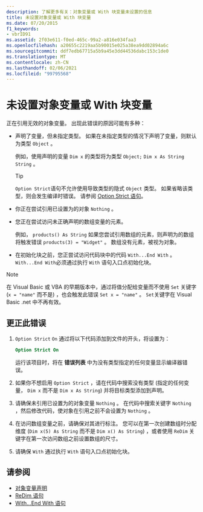 ```yaml
---
description: 了解更多有关：对象变量或 With 块变量未设置的信息
title: 未设置对象变量或 With 块变量
ms.date: 07/20/2015
f1_keywords:
- vbrID91
ms.assetid: 2f03e611-f0ed-465c-99a2-a816e034faa3
ms.openlocfilehash: a20655c2219aa5b90015e025a38ea9dd02894a6c
ms.sourcegitcommit: ddf7edb67715a5b9a45e3dd44536dabc153c1de0
ms.translationtype: MT
ms.contentlocale: zh-CN
ms.lasthandoff: 02/06/2021
ms.locfileid: "99795568"
---
```

# <a name="object-variable-or-with-block-variable-not-set"></a>未设置对象变量或 With 块变量

正在引用无效的对象变量。 出现此错误的原因可能有多种：

- 声明了变量，但未指定类型。 如果在未指定类型的情况下声明了变量，则默认为类型 `Object` 。

    例如，使用声明的变量 `Dim x` 的类型将为类型 `Object;` `Dim x As String` `String` 。

    > [!TIP]
    > `Option Strict`语句不允许使用导致类型的隐式 `Object` 类型。 如果省略该类型，则会发生编译时错误。 请参阅 [Option Strict 语句](../statements/option-strict-statement.md)。

- 你正在尝试引用已设置为的对象 `Nothing` 。

- 您正在尝试访问未正确声明的数组变量的元素。

    例如， `products() As String` 如果您尝试引用数组的元素，则声明为的数组将触发错误 `products(3) = "Widget"` 。 数组没有元素，被视为对象。

- 在初始化块之前，您正尝试访问代码块中的代码 `With...End With` 。   `With...End With`必须通过执行 `With` 语句入口点初始化块。

> [!NOTE]
> 在 Visual Basic 或 VBA 的早期版本中，通过将值分配给变量而不使用 `Set` 关键字 (`x = "name"` 而不是) ，也会触发此错误 `Set x = "name"` 。 `Set`关键字在 Visual Basic .net 中不再有效。

## <a name="to-correct-this-error"></a>更正此错误

1. `Option Strict` `On` 通过将以下代码添加到文件的开头，将设置为：

    ```vb
    Option Strict On
    ```

    运行该项目时，将在 **错误列表** 中为没有类型指定的任何变量显示编译器错误。

2. 如果你不想启用 `Option Strict` ，请在代码中搜索没有类型 (指定的任何变量， `Dim x` 而不是 `Dim x As String`) 并将目标类型添加到声明。

3. 请确保未引用已设置为的对象变量 `Nothing` 。  在代码中搜索关键字 `Nothing` ，然后修改代码，使对象在引用之前不会设置为 `Nothing` 。

4. 在访问数组变量之前，请确保对其进行标注。 您可以在第一次创建数组时分配维度 (`Dim x(5) As String` 而不是 `Dim x() As String`) ，或者使用 `ReDim` 关键字在第一次访问数组之前设置数组的尺寸。

5. 请确保 `With` 通过执行 `With` 语句入口点初始化块。

## <a name="see-also"></a>请参阅

- [对象变量声明](../../programming-guide/language-features/variables/object-variable-declaration.md)
- [ReDim 语句](../statements/redim-statement.md)
- [With...End With 语句](../statements/with-end-with-statement.md)
